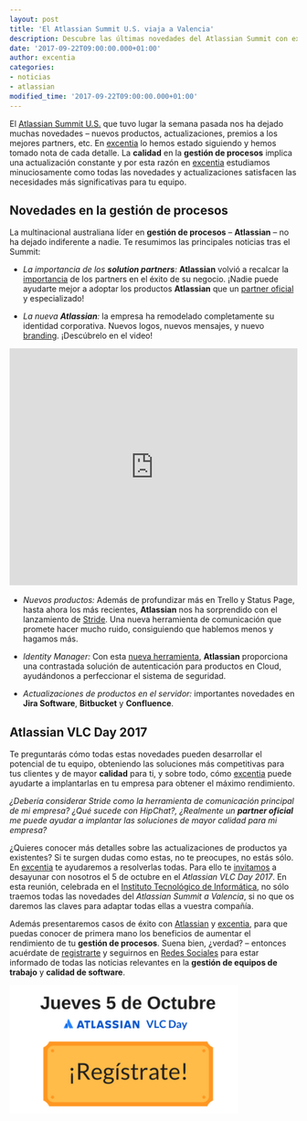 ```yaml
---
layout: post
title: 'El Atlassian Summit U.S. viaja a Valencia'
description: Descubre las últimas novedades del Atlassian Summit con excentia el jueves 5 de octubre en Valencia
date: '2017-09-22T09:00:00.000+01:00'
author: excentia
categories: 
- noticias
- atlassian
modified_time: '2017-09-22T09:00:00.000+01:00'
---
```


El [Atlassian Summit U.S.](https://www.atlassian.com/company/events/summit-us) que tuvo lugar la semana pasada nos ha dejado muchas novedades – nuevos productos, actualizaciones, premios a los mejores partners, etc.  En [excentia](http://www.excentia.es) lo hemos estado siguiendo y hemos tomado nota de cada detalle. La **calidad** en la **gestión de procesos** implica una actualización constante y por esta razón en [excentia](http://www.excentia.es) estudiamos minuciosamente como todas las novedades y actualizaciones satisfacen las necesidades más significativas para tu equipo.

## Novedades en la gestión de procesos

La multinacional australiana líder en **gestión de procesos** – **Atlassian** – no ha dejado indiferente a nadie. Te resumimos las principales noticias tras el Summit:

* *La importancia de los **solution partners**:* **Atlassian** volvió a recalcar la [importancia](https://www.atlassian.com/blog/announcements/atlassian-partner-services) de los partners en el éxito de su negocio. ¡Nadie puede ayudarte mejor a adoptar los productos **Atlassian** que un [partner oficial](http://www.excentia.es) y especializado! 

* *La nueva **Atlassian**:* la empresa ha remodelado completamente su identidad corporativa. Nuevos logos, nuevos mensajes, y nuevo [branding](https://www.atlassian.com/blog/announcements/our-bold-new-brand). ¡Descúbrelo en el video! 

<iframe width="100%" height="415" src="https://www.youtube.com/embed/MlknBkt3KLo?showinfo=0" frameborder="0" allowfullscreen></iframe>

* *Nuevos productos:* Además de profundizar más en Trello y Status Page, hasta ahora los más recientes, **Atlassian** nos ha sorprendido con el lanzamiento de [Stride](https://blog.stride.com/introducing-stride-19e9f94c0629). Una nueva herramienta de comunicación que promete hacer mucho ruido, consiguiendo que hablemos menos y hagamos más. 

* *Identity Manager:* Con esta [nueva herramienta](https://www.atlassian.com/blog/announcements/introducing-identity-manager-atlassian-cloud), **Atlassian** proporciona una contrastada solución de autenticación para productos en Cloud, ayudándonos a perfeccionar el sistema de seguridad. 

* *Actualizaciones de productos en el servidor:* importantes novedades en **Jira Software**, **Bitbucket** y **Confluence**. 

## Atlassian VLC Day 2017

Te preguntarás cómo todas estas novedades pueden desarrollar el potencial de tu equipo, obteniendo las soluciones más competitivas para tus clientes y de mayor **calidad** para ti, y sobre todo, cómo [excentia](http://www.excentia.es) puede ayudarte a implantarlas en tu empresa para obtener el máximo rendimiento. 

*¿Debería considerar Stride como la herramienta de comunicación principal de mi empresa? ¿Qué sucede con HipChat?, ¿Realmente un **partner oficial** me puede ayudar a implantar las soluciones de mayor calidad para mi empresa?* 

¿Quieres conocer más detalles sobre las actualizaciones de productos ya existentes? Si te surgen dudas como estas, no te preocupes, no estás sólo. En [excentia](http://www.excentia.es) te ayudaremos a resolverlas todas. Para ello te [invitamos](http://mailchi.mp/359f3f67a049/te-esperamos-el-5-de-octubre-en-el-atlassian-vlc-day-2017) a desayunar con nosotros el 5 de octubre en el *Atlassian VLC Day 2017*. En esta reunión, celebrada en el [Instituto Tecnológico de Informática](http://www.iti.es),  no sólo traemos todas las novedades del *Atlassian Summit a Valencia*, si no que os daremos las claves para adaptar todas ellas a vuestra compañía. 

Además presentaremos casos de éxito con [Atlassian](www.atlassian.com) y [excentia](www.excentia.es), para que puedas conocer de primera mano los beneficios de aumentar el rendimiento de tu **gestión de procesos**. Suena bien, ¿verdad? – entonces acuérdate de [registrarte](http://mailchi.mp/359f3f67a049/te-esperamos-el-5-de-octubre-en-el-atlassian-vlc-day-2017) y seguirnos en [Redes Sociales](http://www.facebook.com/excentia) para estar informado de todas las noticias relevantes en la **gestión de equipos de trabajo** y **calidad de software**. 

<a href="http://mailchi.mp/359f3f67a049/te-esperamos-el-5-de-octubre-en-el-atlassian-vlc-day-2017">
    <img class="center" width="400px" alt="Registrate en el Atlassian VLC Day" title="Evento Atlassian" src="/img/posts/2017-09-22-evento-atlassian.png">
</a>
